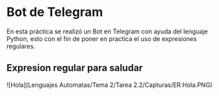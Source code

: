 # Bot de Telegram
En esta práctica se realizó un Bot en Telegram con ayuda del lenguaje Python, esto con el fin de poner en practica el uso de expresiones regulares.

## Expresion regular para saludar

![Hola](Lenguajes Automatas/Tema 2/Tarea 2.2/Capturas/ER Hola.PNG)

